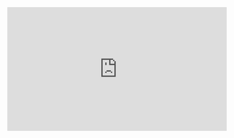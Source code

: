<div style="padding:56.25% 0 0 0;position:relative;"><iframe src="https://player.vimeo.com/video/476612489?autoplay=1&loop=1&title=0&byline=0&portrait=0" style="position:absolute;top:0;left:0;width:100%;height:100%;" frameborder="0" allow="autoplay; fullscreen" allowfullscreen></iframe></div><script src="https://player.vimeo.com/api/player.js"></script>
